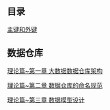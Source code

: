 ## 目录

[主键和外键](https://github.com/yueyuanyang/knowledge/blob/master/Warehouse/theory/part1.md)

## 数据仓库

[理论篇~第一章 大数据数据仓库架构](https://github.com/yueyuanyang/knowledge/blob/master/Warehouse/dataware/part1.md)

[理论篇~第二章 数据仓库的命名规范](https://github.com/yueyuanyang/knowledge/blob/master/Warehouse/dataware/part2.md)

[理论篇~第三章 数据模型设计](https://github.com/yueyuanyang/knowledge/blob/master/Warehouse/dataware/part3.md)

